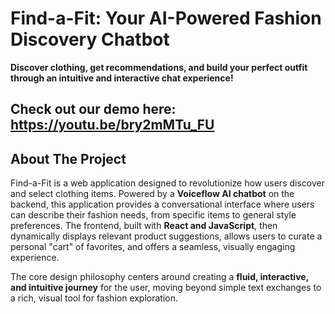 # Find-a-Fit: Your AI-Powered Fashion Discovery Chatbot

**Discover clothing, get recommendations, and build your perfect outfit through an intuitive and interactive chat experience!**

Check out our demo here: https://youtu.be/bry2mMTu_FU
---

## About The Project

Find-a-Fit is a web application designed to revolutionize how users discover and select clothing items. Powered by a **Voiceflow AI chatbot** on the backend, this application provides a conversational interface where users can describe their fashion needs, from specific items to general style preferences. The frontend, built with **React and JavaScript**, then dynamically displays relevant product suggestions, allows users to curate a personal "cart" of favorites, and offers a seamless, visually engaging experience.

The core design philosophy centers around creating a **fluid, interactive, and intuitive journey** for the user, moving beyond simple text exchanges to a rich, visual tool for fashion exploration.
